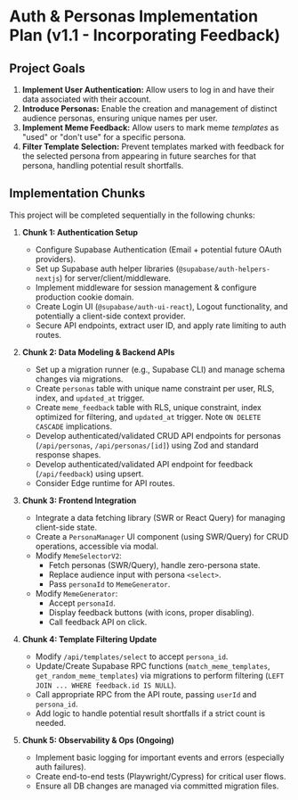 # Auth & Personas Implementation Plan (v1.1 - Incorporating Feedback)

## Project Goals

1.  **Implement User Authentication:** Allow users to log in and have their data associated with their account.
2.  **Introduce Personas:** Enable the creation and management of distinct audience personas, ensuring unique names per user.
3.  **Implement Meme Feedback:** Allow users to mark meme *templates* as "used" or "don't use" for a specific persona.
4.  **Filter Template Selection:** Prevent templates marked with feedback for the selected persona from appearing in future searches for that persona, handling potential result shortfalls.

## Implementation Chunks

This project will be completed sequentially in the following chunks:

1.  **Chunk 1: Authentication Setup**
    *   Configure Supabase Authentication (Email + potential future OAuth providers).
    *   Set up Supabase auth helper libraries (`@supabase/auth-helpers-nextjs`) for server/client/middleware.
    *   Implement middleware for session management & configure production cookie domain.
    *   Create Login UI (`@supabase/auth-ui-react`), Logout functionality, and potentially a client-side context provider.
    *   Secure API endpoints, extract user ID, and apply rate limiting to auth routes.

2.  **Chunk 2: Data Modeling & Backend APIs**
    *   Set up a migration runner (e.g., Supabase CLI) and manage schema changes via migrations.
    *   Create `personas` table with unique name constraint per user, RLS, index, and `updated_at` trigger.
    *   Create `meme_feedback` table with RLS, unique constraint, index optimized for filtering, and `updated_at` trigger. Note `ON DELETE CASCADE` implications.
    *   Develop authenticated/validated CRUD API endpoints for personas (`/api/personas`, `/api/personas/[id]`) using Zod and standard response shapes.
    *   Develop authenticated/validated API endpoint for feedback (`/api/feedback`) using upsert.
    *   Consider Edge runtime for API routes.

3.  **Chunk 3: Frontend Integration**
    *   Integrate a data fetching library (SWR or React Query) for managing client-side state.
    *   Create a `PersonaManager` UI component (using SWR/Query) for CRUD operations, accessible via modal.
    *   Modify `MemeSelectorV2`:
        *   Fetch personas (SWR/Query), handle zero-persona state.
        *   Replace audience input with persona `<select>`.
        *   Pass `personaId` to `MemeGenerator`.
    *   Modify `MemeGenerator`:
        *   Accept `personaId`.
        *   Display feedback buttons (with icons, proper disabling).
        *   Call feedback API on click.

4.  **Chunk 4: Template Filtering Update**
    *   Modify `/api/templates/select` to accept `persona_id`.
    *   Update/Create Supabase RPC functions (`match_meme_templates`, `get_random_meme_templates`) via migrations to perform filtering (`LEFT JOIN ... WHERE feedback.id IS NULL`).
    *   Call appropriate RPC from the API route, passing `userId` and `persona_id`.
    *   Add logic to handle potential result shortfalls if a strict count is needed.

5.  **Chunk 5: Observability & Ops (Ongoing)**
    *   Implement basic logging for important events and errors (especially auth failures).
    *   Create end-to-end tests (Playwright/Cypress) for critical user flows.
    *   Ensure all DB changes are managed via committed migration files. 